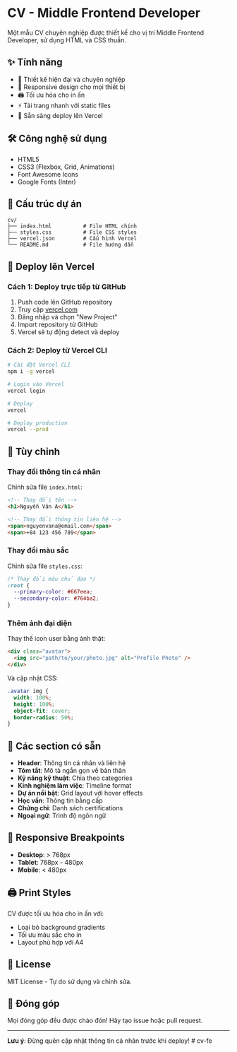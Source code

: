 # CV - Middle Frontend Developer

Một mẫu CV chuyên nghiệp được thiết kế cho vị trí Middle Frontend Developer, sử dụng HTML và CSS thuần.

## ✨ Tính năng

- 🎨 Thiết kế hiện đại và chuyên nghiệp
- 📱 Responsive design cho mọi thiết bị
- 🖨️ Tối ưu hóa cho in ấn
- ⚡ Tải trang nhanh với static files
- 🚀 Sẵn sàng deploy lên Vercel

## 🛠️ Công nghệ sử dụng

- HTML5
- CSS3 (Flexbox, Grid, Animations)
- Font Awesome Icons
- Google Fonts (Inter)

## 📁 Cấu trúc dự án

```
cv/
├── index.html          # File HTML chính
├── styles.css          # File CSS styles
├── vercel.json         # Cấu hình Vercel
└── README.md           # File hướng dẫn
```

## 🚀 Deploy lên Vercel

### Cách 1: Deploy trực tiếp từ GitHub

1. Push code lên GitHub repository
2. Truy cập [vercel.com](https://vercel.com)
3. Đăng nhập và chọn "New Project"
4. Import repository từ GitHub
5. Vercel sẽ tự động detect và deploy

### Cách 2: Deploy từ Vercel CLI

```bash
# Cài đặt Vercel CLI
npm i -g vercel

# Login vào Vercel
vercel login

# Deploy
vercel

# Deploy production
vercel --prod
```

## 📝 Tùy chỉnh

### Thay đổi thông tin cá nhân

Chỉnh sửa file `index.html`:

```html
<!-- Thay đổi tên -->
<h1>Nguyễn Văn A</h1>

<!-- Thay đổi thông tin liên hệ -->
<span>nguyenvana@email.com</span>
<span>+84 123 456 789</span>
```

### Thay đổi màu sắc

Chỉnh sửa file `styles.css`:

```css
/* Thay đổi màu chủ đạo */
:root {
  --primary-color: #667eea;
  --secondary-color: #764ba2;
}
```

### Thêm ảnh đại diện

Thay thế icon user bằng ảnh thật:

```html
<div class="avatar">
  <img src="path/to/your/photo.jpg" alt="Profile Photo" />
</div>
```

Và cập nhật CSS:

```css
.avatar img {
  width: 100%;
  height: 100%;
  object-fit: cover;
  border-radius: 50%;
}
```

## 🎯 Các section có sẵn

- **Header**: Thông tin cá nhân và liên hệ
- **Tóm tắt**: Mô tả ngắn gọn về bản thân
- **Kỹ năng kỹ thuật**: Chia theo categories
- **Kinh nghiệm làm việc**: Timeline format
- **Dự án nổi bật**: Grid layout với hover effects
- **Học vấn**: Thông tin bằng cấp
- **Chứng chỉ**: Danh sách certifications
- **Ngoại ngữ**: Trình độ ngôn ngữ

## 📱 Responsive Breakpoints

- **Desktop**: > 768px
- **Tablet**: 768px - 480px
- **Mobile**: < 480px

## 🖨️ Print Styles

CV được tối ưu hóa cho in ấn với:

- Loại bỏ background gradients
- Tối ưu màu sắc cho in
- Layout phù hợp với A4

## 📄 License

MIT License - Tự do sử dụng và chỉnh sửa.

## 🤝 Đóng góp

Mọi đóng góp đều được chào đón! Hãy tạo issue hoặc pull request.

---

**Lưu ý**: Đừng quên cập nhật thông tin cá nhân trước khi deploy!
#   c v - f e  
 